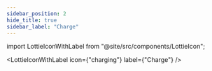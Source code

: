 ```yaml
---
sidebar_position: 2
hide_title: true
sidebar_label: "Charge"
---
```


import LottieIconWithLabel from "@site/src/components/LottieIcon";

<LottieIconWithLabel icon={"charging"} label={"Charge"} />
